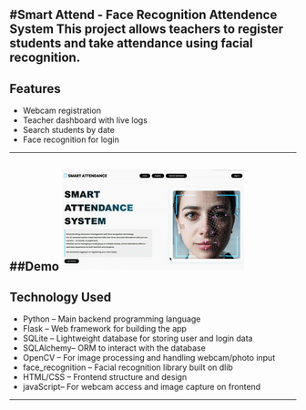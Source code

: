 #Smart Attend - Face Recognition Attendence System
This project allows teachers to register students and take attendance using facial recognition.
---

## Features
-  Webcam registration
-  Teacher dashboard with live logs
-  Search students by date
-  Face recognition for login
---

##Demo
![Demo](demo_GIF.gif)
---

## Technology Used

- Python – Main backend programming language
- Flask – Web framework for building the app
- SQLite – Lightweight database for storing user and login data
- SQLAlchemy– ORM to interact with the database
- OpenCV – For image processing and handling webcam/photo input
- face_recognition – Facial recognition library built on dlib
- HTML/CSS – Frontend structure and design
- javaScript– For webcam access and image capture on frontend

---
